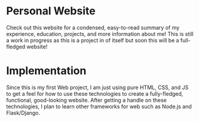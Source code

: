 # Personal Website

Check out this website for a condensed, easy-to-read summary of my experience, education, projects, and more information about me! This is still a work in progress as this is a project in of itself but soon this will be a full-fledged website!

# Implementation

Since this is my first Web project, I am just using pure HTML, CSS, and JS to get a feel for how to use these technologies to create a fully-fledged, functional, good-looking website. After getting a handle on these technologies, I plan to learn other frameworks for web such as Node.js and Flask/Django. 
